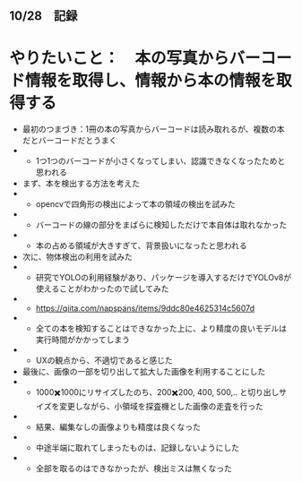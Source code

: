 ## 10/28　記録
# やりたいこと：　本の写真からバーコード情報を取得し、情報から本の情報を取得する

* 最初のつまづき：1冊の本の写真からバーコードは読み取れるが、複数の本だとバーコードだとうまく
* * 1つ1つのバーコードが小さくなってしまい、認識できなくなったためと思われる
* まず、本を検出する方法を考えた
* * opencvで四角形の検出によって本の領域の検出を試みた
* * バーコードの線の部分をまばらに検知しただけで本自体は取れなかった
* * 本の占める領域が大きすぎて、背景扱いになったと思われる
* 次に、物体検出の利用を試みた
* * 研究でYOLOの利用経験があり、パッケージを導入するだけでYOLOv8が使えることがわかったので試してみた
* * https://qiita.com/napspans/items/9ddc80e4625314c5607d
* * 全ての本を検知することはできなかった上に、より精度の良いモデルは実行時間がかかってしまう
* * UXの観点から、不適切であると感じた
* 最後に、画像の一部を切り出して拡大した画像を利用することにした
* * 1000✖️1000にリサイズしたのち、200✖️200, 400, 500,.. と切り出しサイズを変更しながら、小領域を探査機とした画像の走査を行った
* * 結果、編集なしの画像よりも精度は良くなった
* * 中途半端に取れてしまったものは、記録しないようにした
* * 全部を取るのはできなかったが、検出ミスは無くなった